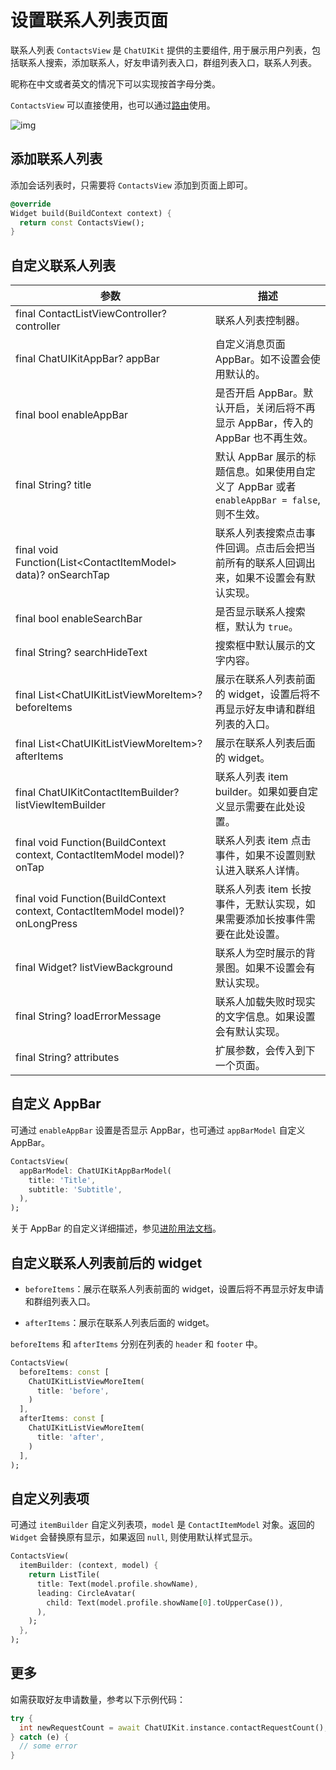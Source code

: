 # 设置联系人列表页面

<Toc />

联系人列表 `ContactsView` 是 `ChatUIKit` 提供的主要组件, 用于展示用户列表，包括联系人搜索，添加联系人，好友申请列表入口，群组列表入口，联系人列表。

昵称在中文或者英文的情况下可以实现按首字母分类。

`ContactsView` 可以直接使用，也可以通过[路由](chatuikit_advancedusage.html#路由的使用)使用。

![img](/images/uikit/chatuikit/flutter/custom_contact_list.png)

## 添加联系人列表

添加会话列表时，只需要将 `ContactsView` 添加到页面上即可。

```dart
@override
Widget build(BuildContext context) {
  return const ContactsView();
}
```

## 自定义联系人列表

| 参数 | 描述 |
|---|---|
| final ContactListViewController? controller | 联系人列表控制器。|
| final ChatUIKitAppBar? appBar | 自定义消息页面 AppBar。如不设置会使用默认的。|
| final bool enableAppBar | 是否开启 AppBar。默认开启，关闭后将不再显示 AppBar，传入的 AppBar 也不再生效。| 
| final String? title | 默认 AppBar 展示的标题信息。如果使用自定义了 AppBar 或者 `enableAppBar = false`, 则不生效。|
| final void Function(List&lt;ContactItemModel&gt; data)? onSearchTap | 联系人列表搜索点击事件回调。点击后会把当前所有的联系人回调出来，如果不设置会有默认实现。|
| final bool enableSearchBar | 是否显示联系人搜索框，默认为 `true`。|
| final String? searchHideText | 搜索框中默认展示的文字内容。|
| final List&lt;ChatUIKitListViewMoreItem&gt;? beforeItems | 展示在联系人列表前面的 widget，设置后将不再显示好友申请和群组列表的入口。|
| final List&lt;ChatUIKitListViewMoreItem&gt;? afterItems | 展示在联系人列表后面的 widget。|
| final ChatUIKitContactItemBuilder? listViewItemBuilder | 联系人列表 item builder。如果如要自定义显示需要在此处设置。|
| final void Function(BuildContext context, ContactItemModel model)? onTap | 联系人列表 item 点击事件，如果不设置则默认进入联系人详情。|
| final void Function(BuildContext context, ContactItemModel model)? onLongPress | 联系人列表 item 长按事件，无默认实现，如果需要添加长按事件需要在此处设置。|
| final Widget? listViewBackground | 联系人为空时展示的背景图。如果不设置会有默认实现。|
| final String? loadErrorMessage | 联系人加载失败时现实的文字信息。如果设置会有默认实现。|
| final String? attributes | 扩展参数，会传入到下一个页面。|

## 自定义 AppBar

可通过 `enableAppBar` 设置是否显示 AppBar，也可通过 `appBarModel` 自定义 AppBar。

```dart
ContactsView(
  appBarModel: ChatUIKitAppBarModel( 
    title: 'Title',
    subtitle: 'Subtitle',
  ),
);
```

关于 AppBar 的自定义详细描述，参见[进阶用法文档](chatuikit_advancedusage.html#自定义-appbar)。

## 自定义联系人列表前后的 widget

- `beforeItems`：展示在联系人列表前面的 widget，设置后将不再显示好友申请和群组列表入口。

- `afterItems`：展示在联系人列表后面的 widget。

`beforeItems` 和 `afterItems` 分别在列表的 `header` 和 `footer` 中。

```dart
ContactsView(
  beforeItems: const [
    ChatUIKitListViewMoreItem(
      title: 'before',
    )
  ],
  afterItems: const [
    ChatUIKitListViewMoreItem(
      title: 'after',
    )
  ],
);
```

## 自定义列表项

可通过 `itemBuilder` 自定义列表项，`model` 是 `ContactItemModel` 对象。返回的 `Widget` 会替换原有显示，如果返回 `null`, 则使用默认样式显示。

```dart
ContactsView(
  itemBuilder: (context, model) {
    return ListTile(
      title: Text(model.profile.showName),
      leading: CircleAvatar(
        child: Text(model.profile.showName[0].toUpperCase()),
      ),
    );
  },
);
```



## 更多

如需获取好友申请数量，参考以下示例代码：

```dart
try {
  int newRequestCount = await ChatUIKit.instance.contactRequestCount();
} catch (e) {
  // some error
}
```